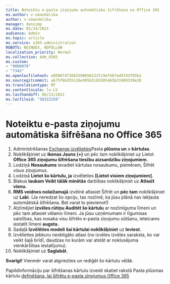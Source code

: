 ```yaml
---
title: Noteiktu e-pasta ziņojumu automātiska šifrēšana no Office 365
ms.author: v-smandalika
author: v-smandalika
manager: dansimp
ms.date: 02/24/2021
audience: Admin
ms.topic: article
ms.service: o365-administration
ROBOTS: NOINDEX, NOFOLLOW
localization_priority: Normal
ms.collection: Adm_O365
ms.custom:
- "9000078"
- "7342"
ms.openlocfilehash: e050074f26025906561237c9ef487ed4743f93b1
ms.sourcegitcommit: ab75f66355116e995b3cb5505465b31989339e28
ms.translationtype: MT
ms.contentlocale: lv-LV
ms.lasthandoff: 08/13/2021
ms.locfileid: "58322256"
---
```

# <a name="automatically-encrypt-certain-email-messages-from-office-365"></a>Noteiktu e-pasta ziņojumu automātiska šifrēšana no Office 365

1. Administrēšanas [Exchange izvēlieties](https://outlook.office365.com/ecp/)Pasta **plūsma un > kārtulas**. 
2. Noklikšķiniet uz **ikonas Jauns (+)** un pēc tam noklikšķiniet uz Lietot **Office 365 ziņojumu šifrēšana tiesību aizsardzību ziņojumiem.**
3. Lodziņā **Nosaukums** ievadiet kārtulas nosaukumu, piemēram, Šifrēt *visus ziņojumus*.
4. Lodziņā **Lietot šo kārtulu, ja** izvēlieties **[Lietot visiem ziņojumiem]**. 
5. Blakus **laukam Veikt tālāk minētās** darbības noklikšķiniet uz **Atlasīt vienu.** 
6. **RMS veidnes nolaižamajā** izvēlnē atlasiet Šifrēt un **pēc tam** noklikšķiniet uz **Labi**. (Ja neredzat šo opciju, tas nozīmē, ka jūsu plānā nav iekļauta automātiskā šifrēšana. Bet varat to pievienot!)
7. Atzīmējiet **izvēles rūtiņu Auditēt šo kārtulu** ar nozīmīguma līmeni un pēc tam atlasiet vēlamo līmeni. Ja jūsu uzņēmumam ir līgumisas saistības, kas nosaka visu šifrēto e-pasta ziņojumu sūtšanu, ieteicams iestatīt līmeni **augsta.**
8. Sadaļā **Izvēlēties modeli šai kārtulai noklikšķiniet** uz **Ieviest**. 
9. Izvēlieties jebkuru neobligāto atlasi (no izvēles izvēles saraksta, ko var veikt šajā brīdī, daudzas no kurām var atstāt ar noklusējuma vienkāršības iestatījumu).
10. Noklikšķiniet uz **Saglabāt**.

**Svarīgi!** Vienmēr varat atgriezties un rediģēt šo kārtulu vēlāk.

Papildinformāciju par šifrēšanas kārtulu izveidi skatiet rakstā Pasta plūsmas kārtulu [definēšana, lai šifrētu e-pasta ziņojumus Office 365](https://docs.microsoft.com/microsoft-365/compliance/define-mail-flow-rules-to-encrypt-email)

